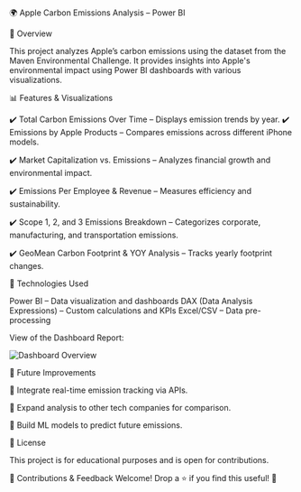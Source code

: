 🌍 Apple Carbon Emissions Analysis – Power BI

📌 Overview

This project analyzes Apple’s carbon emissions using the dataset from the Maven Environmental Challenge. It provides insights into Apple's environmental impact using Power BI dashboards with various visualizations.


📊 Features & Visualizations

✔️ Total Carbon Emissions Over Time – Displays emission trends by year.
✔️ Emissions by Apple Products – Compares emissions across different iPhone models.

✔️ Market Capitalization vs. Emissions – Analyzes financial growth and environmental impact.

✔️ Emissions Per Employee & Revenue – Measures efficiency and sustainability.

✔️ Scope 1, 2, and 3 Emissions Breakdown – Categorizes corporate, manufacturing, and transportation emissions.

✔️ GeoMean Carbon Footprint & YOY Analysis – Tracks yearly footprint changes.


🔧 Technologies Used

Power BI – Data visualization and dashboards
DAX (Data Analysis Expressions) – Custom calculations and KPIs
Excel/CSV – Data pre-processing

View of the Dashboard Report:

![Dashboard Overview](https://raw.githubusercontent.com/username/repository/main/dashboard.png)






📌 Future Improvements

🔹 Integrate real-time emission tracking via APIs.

🔹 Expand analysis to other tech companies for comparison.

🔹 Build ML models to predict future emissions.


📄 License


This project is for educational purposes and is open for contributions.


📢 Contributions & Feedback Welcome! Drop a ⭐ if you find this useful! 🚀
